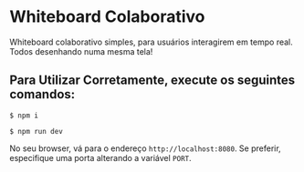 # Whiteboard Colaborativo

Whiteboard colaborativo simples, para usuários interagirem em tempo real. Todos desenhando numa mesma tela!

## Para Utilizar Corretamente, execute os seguintes comandos:

```
$ npm i
```

```
$ npm run dev
```

No seu browser, vá para o endereço `http://localhost:8080`. Se preferir, especifique uma porta alterando a variável `PORT`.
